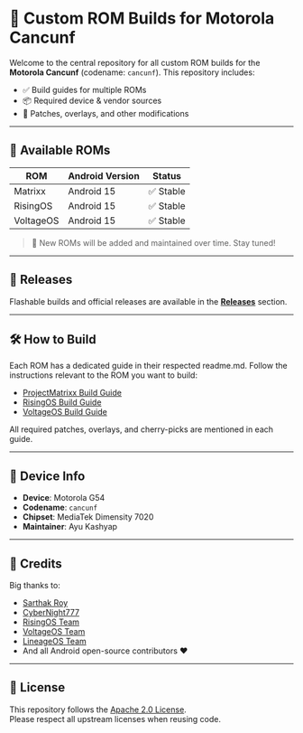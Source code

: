 # 📱 Custom ROM Builds for Motorola Cancunf

Welcome to the central repository for all custom ROM builds for the **Motorola Cancunf** (codename: `cancunf`). This repository includes:

- ✅ Build guides for multiple ROMs  
- 📦 Required device & vendor sources  
- 🔧 Patches, overlays, and other modifications

---

## 📂 Available ROMs

| ROM         | Android Version | Status    |
|-------------|-----------------|-----------|
| Matrixx     | Android 15      | ✅ Stable |
| RisingOS    | Android 15      | ✅ Stable |
| VoltageOS   | Android 15      | ✅ Stable |

> 🔔 New ROMs will be added and maintained over time. Stay tuned!

---

## 🚀 Releases

Flashable builds and official releases are available in the [**Releases**](https://github.com/DevAyu-Codes/CustomRoms/releases) section.

---

## 🛠 How to Build

Each ROM has a dedicated guide in their respected readme.md. Follow the instructions relevant to the ROM you want to build:

- [ProjectMatrixx Build Guide](./MatrixxBuild.md)
- [RisingOS Build Guide](./RisingBuild.md)
- [VoltageOS Build Guide](./VoltageBuild.md)

All required patches, overlays, and cherry-picks are mentioned in each guide.

---

## 📱 Device Info

- **Device**: Motorola G54  
- **Codename**: `cancunf`  
- **Chipset**: MediaTek Dimensity 7020  
- **Maintainer**: Ayu Kashyap

---

## 🤝 Credits

Big thanks to:
- [Sarthak Roy](https://t.me/sarthakroy2002)
- [CyberNight777](https://t.me/cyberknight777)
- [RisingOS Team](https://github.com/RisingOS-Revived)
- [VoltageOS Team](https://github.com/VoltageOS)
- [LineageOS Team](https://github.com/LineageOS)
- And all Android open-source contributors ❤️

---

## 📜 License

This repository follows the [Apache 2.0 License](http://www.apache.org/licenses/LICENSE-2.0).  
Please respect all upstream licenses when reusing code.
